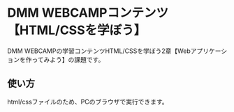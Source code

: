 # DMM WEBCAMPコンテンツ【HTML/CSSを学ぼう】
DMM WEBCAMPの学習コンテンツHTML/CSSを学ぼう2章【Webアプリケーションを作ってみよう】の課題です。
## 使い方
html/cssファイルのため、PCのブラウザで実行できます。
